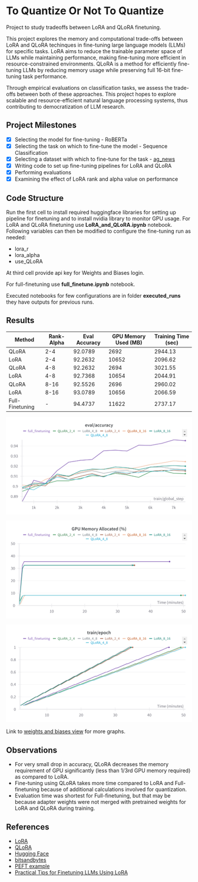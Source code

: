 # To Quantize Or Not To Quantize
<!-- Mini Project developed for Deep Learning course at NYU (Spring 24) -->
Project to study tradeoffs between LoRA and QLoRA finetuning.

This project explores the memory and computational trade-offs between LoRA and QLoRA techinques in fine-tuning large language models (LLMs) for specific tasks. LoRA aims to reduce the trainable parameter space of LLMs while maintaining performance, making fine-tuning more efficient in resource-constrained environments. QLoRA is a method for efficiently fine-tuning LLMs by reducing memory usage while preserving full 16-bit fine-tuning task performance.

Through empirical evaluations on classification tasks, we assess the trade-offs between both of these approaches. This project hopes to explore scalable and resource-efficient natural language processing systems, thus contributing to democratization of LLM research.

## Project Milestones
- [x] Selecting the model for fine-tuning - RoBERTa
- [x] Selecting the task on which to fine-tune the model - Sequence Classification
- [x] Selecting a dataset with which to fine-tune for the task - [ag_news](https://huggingface.co/datasets/ag_news)
- [x] Writing code to set up fine-tuning pipelines for LoRA and QLoRA
- [x] Performing evaluations
- [x] Examining the effect of LoRA rank and alpha value on performance

## Code Structure
Run the first cell to install required huggingface libraries for setting up pipeline for finetuning and to install nvidia library to monitor GPU usage.
For LoRA and QLoRA finetuning use **LoRA_and_QLoRA.ipynb** notebook. Following variables can then be modified to configure the fine-tuning run as needed:
- lora_r
- lora_alpha
- use_QLoRA

At third cell provide api key for Weights and Biases login.

For full-finetuning use **full_finetune.ipynb** notebook.

Executed notebooks for few configurations are in folder **executed_runs**  they have outputs for previous runs.

## Results

| Method           | Rank-Alpha | Eval Accuracy | GPU Memory Used (MB) | Training Time (sec) |
|------------------|------------|---------------|----------------------|---------------------|
| QLoRA            | 2-4        | 92.0789       | 2692                 | 2944.13             |
| LoRA             | 2-4        | 92.2632       | 10652                | 2096.62             |
| QLoRA            | 4-8        | 92.2632       | 2694                 | 3021.55             |
| LoRA             | 4-8        | 92.7368       | 10654                | 2044.91             |
| QLoRA            | 8-16       | 92.5526       | 2696                 | 2960.02             |
| LoRA             | 8-16       | 93.0789       | 10656                | 2066.59             |
| Full-Finetuning  | -          | 94.4737       | 11622                | 2737.17             |

![Evaluation Accuracy](images/eval_acc.png)

![GPU Memory Usage](images/GPU_Memory_Allocated_percent.png)

![Training Time](images/Training_Time.png)

Link to [weights and biases view](https://wandb.ai/hpml99/lora_and_qlora_v2?nw=9j1e9s74b5b) for more graphs.

## Observations

- For very small drop in accuracy, QLoRA decreases the memory requirement of GPU significantly (less than 1/3rd GPU memory required) as compared to LoRA.
- Fine-tuning using QLoRA takes more time compared to LoRA and Full-finetuning because of additional calculations involved for quantization.
- Evaluation time was shortest for Full-finetuning, but that may be because adapter weights were not merged with pretrained weights for LoRA and QLoRA during training.

## References

- [LoRA](https://github.com/microsoft/LoRA)
- [QLoRA](https://github.com/artidoro/qlora)
- [Hugging Face](https://huggingface.co/docs/transformers/en/training)
- [bitsandbytes](https://colab.research.google.com/drive/1VoYNfYDKcKRQRor98Zbf2-9VQTtGJ24k?usp=sharing)
- [PEFT example](https://github.com/achimoraites/machine-learning-playground/blob/main/NLP/Text%20classification/Lightweight_RoBERTa_PEFT_LORA_FineTuning.ipynb)
- [Practical Tips for Finetuning LLMs Using LoRA](https://magazine.sebastianraschka.com/p/practical-tips-for-finetuning-llms)

